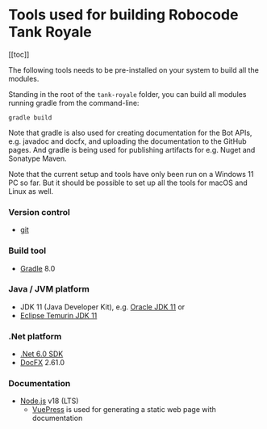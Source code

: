# Tools used for building Robocode Tank Royale

[[toc]]

The following tools needs to be pre-installed on your system to build all the modules.

Standing in the root of the `tank-royale` folder, you can build all modules running gradle from the command-line:

    gradle build

Note that gradle is also used for creating documentation for the Bot APIs, e.g. javadoc and docfx, and uploading the
documentation to the GitHub pages. And gradle is being used for publishing artifacts for e.g. Nuget and Sonatype Maven.

Note that the current setup and tools have only been run on a Windows 11 PC so far. But it should be possible to set up
all the tools for macOS and Linux as well.

### Version control

- [git](https://git-scm.com/)

### Build tool

- [Gradle](https://gradle.org/) 8.0

### Java / JVM platform

- JDK 11 (Java Developer Kit), e.g.
  [Oracle JDK 11](https://www.oracle.com/uk/java/technologies/javase/jdk11-archive-downloads.html) or
- [Eclipse Temurin JDK 11](https://adoptium.net/temurin/releases/?version=11)

### .Net platform

- [.Net 6.0 SDK](https://dotnet.microsoft.com/en-us/download/dotnet/6.0)
- [DocFX](https://dotnet.github.io/docfx/) 2.61.0

### Documentation

- [Node.js](https://nodejs.org/en/) v18 (LTS)
    - [VuePress](https://vuepress.vuejs.org/) is used for generating a static web page with documentation

